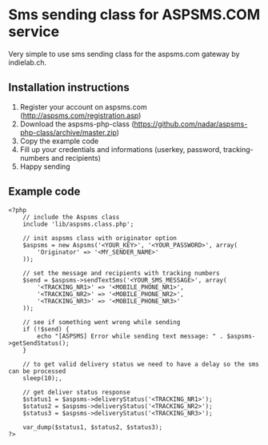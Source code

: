 Sms sending class for ASPSMS.COM service
================

Very simple to use sms sending class for the aspsms.com gateway by indielab.ch.

Installation instructions
-------------------------

1. Register your account on aspsms.com (http://aspsms.com/registration.asp)
2. Download the aspsms-php-class (https://github.com/nadar/aspsms-php-class/archive/master.zip)
3. Copy the example code
4. Fill up your credentials and informations (userkey, password, tracking-numbers and recipients)
5. Happy sending

Example code
------------

	<?php
		// include the Aspsms class
		include 'lib/aspsms.class.php';

		// init aspsms class with originator option
		$aspsms = new Aspsms('<YOUR_KEY>', '<YOUR_PASSWORD>', array(
    		'Originator' => '<MY_SENDER_NAME>'
		));

		// set the message and recipients with tracking numbers
		$send = $aspsms->sendTextSms('<YOUR_SMS_MESSAGE>', array(
    		'<TRACKING_NR1>' => '<MOBILE_PHONE_NR1>',
			'<TRACKING_NR2>' => '<MOBILE_PHONE_NR2>',
    		'<TRACKING_NR3>' => '<MOBILE_PHONE_NR3>'
		));

		// see if something went wrong while sending
		if (!$send) {
    		echo "[ASPSMS] Error while sending text message: " . $aspsms->getSendStatus();
		}

		// to get valid delivery status we need to have a delay so the sms can be processed
		sleep(10);,

		// get deliver status response
		$status1 = $aspsms->deliveryStatus('<TRACKING_NR1>');
		$status2 = $aspsms->deliveryStatus('<TRACKING_NR2>');
		$status3 = $aspsms->deliveryStatus('<TRACKING_NR3>');

		var_dump($status1, $status2, $status3);
	?>

